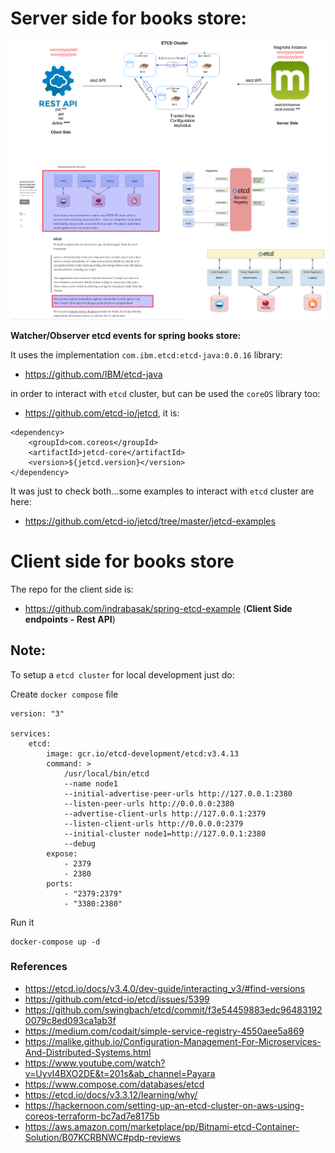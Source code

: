 # Server side for books store: 


![alt text](images/etcd.png)

**Watcher/Observer etcd events for spring books store:** 

It uses the implementation `com.ibm.etcd:etcd-java:0.0.16` library:

- https://github.com/IBM/etcd-java
  
in order to interact with `etcd` cluster, but can be used the `coreOS` library too:

- https://github.com/etcd-io/jetcd, it is:

```
<dependency>
    <groupId>com.coreos</groupId>
    <artifactId>jetcd-core</artifactId>
    <version>${jetcd.version}</version>
</dependency>
```

It was just to check both...some examples to interact with `etcd` cluster are here:

- https://github.com/etcd-io/jetcd/tree/master/jetcd-examples


# Client side for books store

The repo for the client side is:

- https://github.com/indrabasak/spring-etcd-example (**Client Side endpoints - Rest API**)


## Note: 

To setup a `etcd cluster` for local development just do:

Create `docker compose` file
```
version: "3"

services:
    etcd:
        image: gcr.io/etcd-development/etcd:v3.4.13
        command: >
            /usr/local/bin/etcd
            --name node1
            --initial-advertise-peer-urls http://127.0.0.1:2380
            --listen-peer-urls http://0.0.0.0:2380
            --advertise-client-urls http://127.0.0.1:2379
            --listen-client-urls http://0.0.0.0:2379
            --initial-cluster node1=http://127.0.0.1:2380
            --debug
        expose:
            - 2379
            - 2380
        ports:
            - "2379:2379"
            - "3380:2380"
```

Run it

```
docker-compose up -d
```


### References

- https://etcd.io/docs/v3.4.0/dev-guide/interacting_v3/#find-versions
- https://github.com/etcd-io/etcd/issues/5399
- https://github.com/swingbach/etcd/commit/f3e54459883edc964831920079c8ed093ca1ab3f
- https://medium.com/codait/simple-service-registry-4550aee5a869
- https://malike.github.io/Configuration-Management-For-Microservices-And-Distributed-Systems.html
- https://www.youtube.com/watch?v=UyvI4BXO2DE&t=201s&ab_channel=Payara
- https://www.compose.com/databases/etcd
- https://etcd.io/docs/v3.3.12/learning/why/
- https://hackernoon.com/setting-up-an-etcd-cluster-on-aws-using-coreos-terraform-bc7ad7e8175b
- https://aws.amazon.com/marketplace/pp/Bitnami-etcd-Container-Solution/B07KCRBNWC#pdp-reviews


